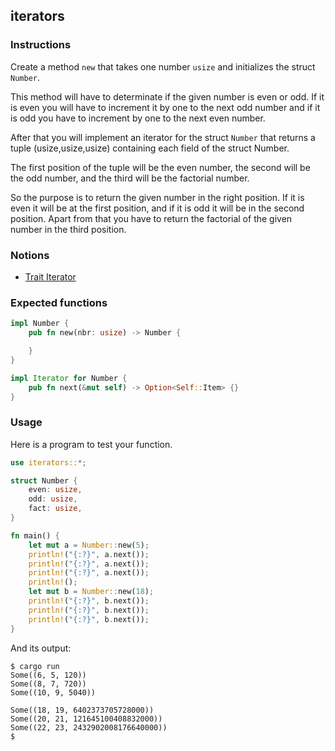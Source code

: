 ## iterators

### Instructions

Create a method `new` that takes one number `usize` and initializes the struct `Number`.

This method will have to determinate if the given number is even or odd. If it is even you will have to increment it by one to the next odd number and if it is odd you have to increment by one to the next even number.

After that you will implement an iterator for the struct `Number` that returns a tuple (usize,usize,usize) containing each field of the struct Number.

The first position of the tuple will be the even number, the second will be the odd number, and the third will be the factorial number.

So the purpose is to return the given number in the right position. If it is even it will be at the first position, and if it is odd it will be in the second position. Apart from that you have to return the factorial of the given number in the third position.

### Notions

- [Trait Iterator](https://doc.rust-lang.org/std/iter/trait.Iterator.html)

### Expected functions

```rust
impl Number {
    pub fn new(nbr: usize) -> Number {

    }
}

impl Iterator for Number {
    pub fn next(&mut self) -> Option<Self::Item> {}
}
```

### Usage

Here is a program to test your function.

```rust
use iterators::*;

struct Number {
    even: usize,
    odd: usize,
    fact: usize,
}

fn main() {
    let mut a = Number::new(5);
    println!("{:?}", a.next());
    println!("{:?}", a.next());
    println!("{:?}", a.next());
    println!();
    let mut b = Number::new(18);
    println!("{:?}", b.next());
    println!("{:?}", b.next());
    println!("{:?}", b.next());
}
```

And its output:

```console
$ cargo run
Some((6, 5, 120))
Some((8, 7, 720))
Some((10, 9, 5040))

Some((18, 19, 6402373705728000))
Some((20, 21, 121645100408832000))
Some((22, 23, 2432902008176640000))
$
```
